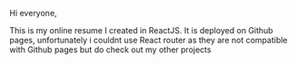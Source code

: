 Hi everyone,

This is my online resume I created in ReactJS.
It is deployed on Github pages, unfortunately i couldnt use React router as they are not compatible with Github pages but do check out my other projects
